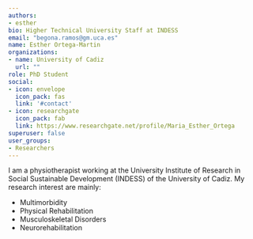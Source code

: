 ```yaml
---
authors:
- esther
bio: Higher Technical University Staff at INDESS
email: "begona.ramos@gm.uca.es"
name: Esther Ortega-Martin
organizations:
- name: University of Cadiz
  url: ""
role: PhD Student
social:
- icon: envelope
  icon_pack: fas
  link: '#contact'
- icon: researchgate
  icon_pack: fab
  link: https://www.researchgate.net/profile/Maria_Esther_Ortega
superuser: false
user_groups:
- Researchers
---
```


I am a physiotherapist working at the University Institute of Research in Social Sustainable Development (INDESS) of the University of Cadiz. My research interest are mainly:

+ Multimorbidity
+ Physical Rehabilitation
+ Musculoskeletal Disorders
+ Neurorehabilitation
